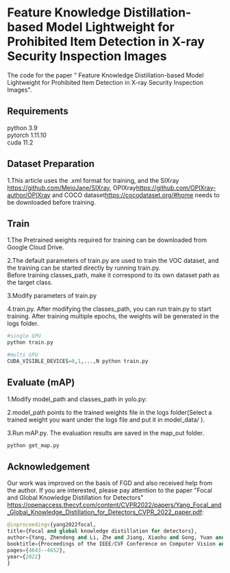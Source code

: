#  Feature Knowledge Distillation-based Model Lightweight for Prohibited Item Detection in X-ray Security Inspection Images
The code for the paper " Feature Knowledge Distillation-based Model Lightweight for Prohibited Item Detection in X-ray Security Inspection Images".
## Requirements
python 3.9 <br>
pytorch 1.11.10 <br>
cuda 11.2 
## Dataset Preparation
1.This article uses the .xml format for training, and the SIXray <https://github.com/MeioJane/SIXray>, OPIXray<https://github.com/OPIXray-author/OPIXray> and COCO dataset<https://cocodataset.org/#home> needs to be downloaded before training.<br>

## Train
1.The Pretrained weights required for training can be downloaded from Google Cloud Drive.<br>

2.The default parameters of train.py are used to train the VOC dataset, and the training can be started directly by running train.py.<br>
  Before training classes_path, make it correspond to its own dataset path as the target class.<br>

3.Modify parameters of train.py

4.train.py. After modifying the classes_path, you can run train.py to start training. After training multiple epochs, the weights will be generated in the logs folder.
  ```python
  #single GPU
  python train.py

  #multi GPU
  CUDA_VISIBLE_DEVICES=0,1,...,N python train.py
  ```
## Evaluate (mAP)
1.Modify model_path and classes_path in yolo.py:<br>

2.model_path points to the trained weights file in the logs folder(Select a trained weight you want under the logs file and put it in model_data/ ).<br>

3.Run mAP.py. The evaluation results are saved in the map_out folder.
  ```python
  python get_map.py
  ```

## Acknowledgement

Our work was improved on the basis of FGD and also received help from the author. If you are interested, please pay attention to the paper "Focal and Global Knowledge Distillation for Detectors" <https://openaccess.thecvf.com/content/CVPR2022/papers/Yang_Focal_and_Global_Knowledge_Distillation_for_Detectors_CVPR_2022_paper.pdf>:<br>
  ```python
@inproceedings{yang2022focal,
  title={Focal and global knowledge distillation for detectors},
  author={Yang, Zhendong and Li, Zhe and Jiang, Xiaohu and Gong, Yuan and Yuan, Zehuan and Zhao, Danpei and Yuan, Chun},
  booktitle={Proceedings of the IEEE/CVF Conference on Computer Vision and Pattern Recognition},
  pages={4643--4652},
  year={2022}
}
  ```